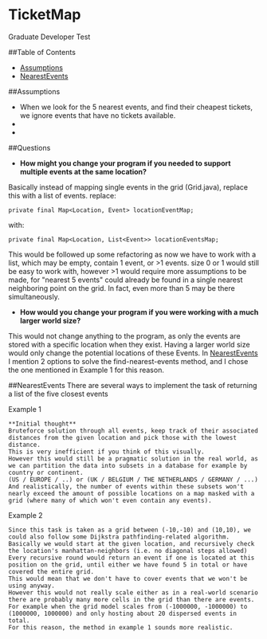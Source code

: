 # TicketMap

Graduate Developer Test

##Table of Contents
- [Assumptions](#Assumptions)
- [NearestEvents](#nearestevents)

##Assumptions
- When we look for the 5 nearest events, and find their cheapest tickets, we ignore events that have no tickets available.
-
-

##Questions
- **How might you change your program if you needed to support multiple events at the same location?**

Basically instead of mapping single events in the grid (Grid.java), replace this with a list of events.
replace:

`private final Map<Location, Event> locationEventMap;`

with:

`private final Map<Location, List<Event>> locationEventsMap;`

This would be followed up some refactoring as now we have to work with a list, which may be empty, contain 1 event, or >1 events.
size 0 or 1 would still be easy to work with, however >1 would require more assumptions to be made, for "nearest 5 events" could already be found in a single nearest neighboring point on the grid. In fact, even more than 5 may be there simultaneously.

- **How would you change your program if you were working with a much larger world size?**

This would not change anything to the program, as only the events are stored with a specific location when they exist.
Having a larger world size would only change the potential locations of these Events.
In [NearestEvents](#nearestevents) I mention 2 options to solve the find-nearest-events method, and I chose the one mentioned in Example 1 for this reason.


##NearestEvents
There are several ways to implement the task of returning a list of the five closest events

Example 1
```
**Initial thought**
Bruteforce solution through all events, keep track of their associated distances from the given location and pick those with the lowest distance.
This is very inefficient if you think of this visually.
However this would still be a pragmatic solution in the real world, as we can partition the data into subsets in a database for example by country or continent.
(US / EUROPE / ..) or (UK / BELGIUM / THE NETHERLANDS / GERMANY / ...)
And realistically, the number of events within these subsets won't nearly exceed the amount of possible locations on a map masked with a grid (where many of which won't even contain any events).
```

Example 2
```
Since this task is taken as a grid between (-10,-10) and (10,10), we could also follow some Dijkstra pathfinding-related algorithm.
Basically we would start at the given location, and recursively check the location's manhattan-neighbors (i.e. no diagonal steps allowed)
Every recursive round would return an event if one is located at this position on the grid, until either we have found 5 in total or have covered the entire grid.
This would mean that we don't have to cover events that we won't be using anyway.
However this would not really scale either as in a real-world scenario there are probably many more cells in the grid than there are events.
For example when the grid model scales from (-1000000, -1000000) to (1000000, 1000000) and only hosting about 20 dispersed events in total.
For this reason, the method in example 1 sounds more realistic.
```
